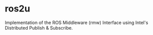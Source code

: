 # ros2u
Implementation of the ROS Middleware (rmw) Interface using Intel's Distributed Publish &amp; Subscribe.
